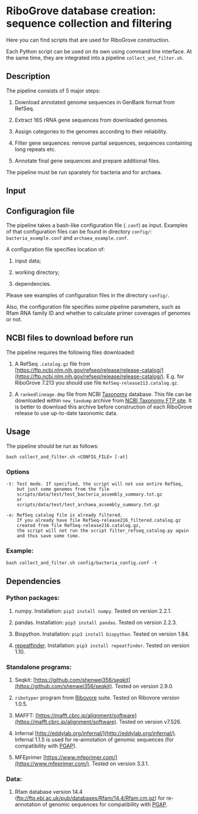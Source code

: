 # RiboGrove database creation: sequence collection and filtering

Here you can find scripts that are used for RiboGrove construction.

Each Python script can be used on its own using command line interface. At the same time, they are integrated into a pipeline `collect_and_filter.sh`.

## Description

The pipeline consists of 5 major steps:

1. Download annotated genome sequences in GenBank format from RefSeq.

2. Extract 16S rRNA gene sequences from downloaded genomes.

3. Assign categories to the genomes according to their reliability.

4. Filter gene sequences: remove partial sequences, sequences containing long repeats etc.

5. Annotate final gene sequences and prepare additional files.

The pipeline must be run sparately for bacteria and for archaea.

## Input

## Configuragion file

The pipeline takes a bash-like configuration file (`.conf`) as input. Examples of that configuration files can be found in directory `config/`: `bacteria_example.conf` and `archaea_example.conf`.

A configuration file specifies location of:

1) input data;

2) working directory;

3) dependencies.

Please see examples of configuration files in the directory `config/`.

Also, the configuration file specifies some pipeline parameters, such as Rfam RNA family ID and whether to calculate primer coverages of genomes or not.

## NCBI files to download before run

The pipeline requires the following files downloaded:

1. A RefSeq `.catalog.gz` file from [https://ftp.ncbi.nlm.nih.gov/refseq/release/release-catalog/](https://ftp.ncbi.nlm.nih.gov/refseq/release/release-catalog/). E.g. for RiboGrove 7.213 you should use file `RefSeq-release213.catalog.gz`.

2. A `rankedlineage.dmp` file from NCBI [Taxonomy](https://www.ncbi.nlm.nih.gov/taxonomy) database. This file can be downloaded within `new_taxdump` archive from [NCBI Taxonomy FTP site](https://ftp.ncbi.nih.gov/pub/taxonomy/new_taxdump/). It is better to download this archive before construction of each RiboGrove release to use up-to-date taxonomic data.

## Usage

The pipeline should be run as follows:

```
bash collect_and_filter.sh <CONFIG_FILE> [-at]
```

### Options

```
-t: Test mode. If specified, the script will not use entire RefSeq,
    but just some genomes from the file
    scripts/data/test/test_bacteria_assembly_summary.txt.gz
    or
    scripts/data/test/test_archaea_assembly_summary.txt.gz

-a: RefSeq catalog file is already filtered.
    If you already have file RefSeq-release216_filtered.catalog.gz
    created from file RefSeq-release216.catalog.gz,
    the script will not run the script filter_refseq_catalog.py again
    and thus save some time.
```

### Example:

```
bash collect_and_filter.sh config/bacteria_config.conf -t
```

## Dependencies

### Python packages:

1. numpy. Installation: `pip3 install numpy`. Tested on version 2.2.1.

2. pandas. Installation: `pip3 install pandas`. Tested on version 2.2.3.

3. Biopython. Installation: `pip3 install biopython`. Tested on version 1.84.

4. [repeatfinder](https://github.com/deprekate/RepeatFinder). Installation: `pip3 install repeatfinder`. Tested on version 1.10.

### Standalone programs:

1. Seqkit: [https://github.com/shenwei356/seqkit](https://github.com/shenwei356/seqkit). Tested on version 2.9.0.

2. `ribotyper` program from [Ribovore](https://github.com/ncbi/ribovore) suite. Tested on Ribovore version 1.0.5.

2. MAFFT: [https://mafft.cbrc.jp/alignment/software](https://mafft.cbrc.jp/alignment/software). Tested on version v7.526.

3. Infernal [http://eddylab.org/infernal/](http://eddylab.org/infernal/). Infernal 1.1.5 is used for re-annotation of genomic sequences (for compatibility with [PGAP](https://www.ncbi.nlm.nih.gov/genome/annotation_prok/)).

3. MFEprimer [https://www.mfeprimer.com/](https://www.mfeprimer.com/). Tested on version 3.3.1.

### Data:

1. Rfam database version 14.4 (ftp://ftp.ebi.ac.uk/pub/databases/Rfam/14.4/Rfam.cm.gz) for re-annotation of genomic sequences for compatibility with [PGAP](https://www.ncbi.nlm.nih.gov/genome/annotation_prok/).
